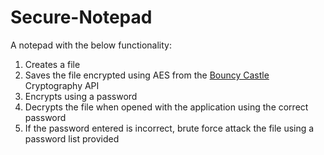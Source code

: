 # Secure-Notepad

A notepad with the below functionality:

1. Creates a file
2. Saves the file encrypted using AES from the [Bouncy Castle](https://www.bouncycastle.org/java.html) Cryptography API
3. Encrypts using a password
4. Decrypts the file when opened with the application using the correct password
5. If the password entered is incorrect, brute force attack the file using a password list provided


